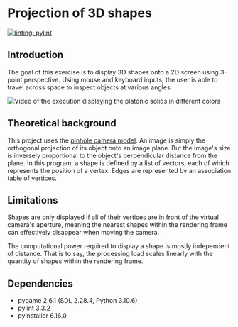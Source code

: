 # Projection of 3D shapes
[![linting: pylint](https://img.shields.io/badge/linting-pylint-yellowgreen)](https://github.com/pylint-dev/pylint)
## Introduction
The goal of this exercise is to display 3D shapes onto a 2D screen using 3-point perspective. Using mouse and keyboard inputs, the user is able to travel across space to inspect objects at various angles.

![Video of the execution displaying the platonic solids in different colors](/assets/execution.gif)
## Theoretical background
This project uses the [pinhole camera model](https://en.m.wikipedia.org/wiki/Pinhole_camera_model). An image is simply the orthogonal projection of its object onto an image plane. But the image's size is inversely proportional to the object's perpendicular distance from the plane. In this program, a shape is defined by a list of vectors, each of which represents the position of a vertex. Edges are represented by an association table of vertices.

## Limitations
Shapes are only displayed if all of their vertices are in front of the virtual camera's aperture, meaning the nearest shapes within the rendering frame can effectively disappear when moving the camera.

The computational power required to display a shape is mostly independent of distance. That is to say, the processing load scales linearly with the quantity of shapes within the rendering frame.

## Dependencies
- pygame 2.6.1 (SDL 2.28.4, Python 3.10.6)
- pylint 3.3.2
- pyinstaller 6.16.0